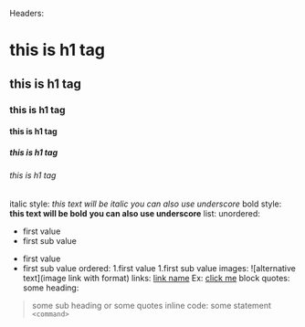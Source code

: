 Headers:
#      this is h1 tag
##     this is h1 tag
###    this is h1 tag
####   this is h1 tag
#####  this is h1 tag
###### this is h1 tag
italic style:
*this text will be italic*
_you can also use underscore_
bold style:
**this text will be bold** 
__you can also use underscore__
list:
unordered:
* first value
* first sub value
- first value
- first sub value
ordered:
1.first value
1.first sub value
images:
![alternative text](image link with format)
links:
[link name](link)
Ex:
[click me](www.google.com)
block quotes:
some heading:
>some sub heading or some quotes
inline code:
some statement `<command>` 
	 
           
